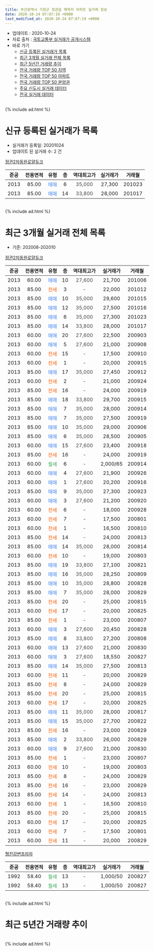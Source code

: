 ```yaml
---
title: 부산광역시 기장군 정관읍 매학리 아파트 실거래 정보
date: 2020-10-24 07:07:19 +0900
last_modified_at: 2020-10-24 07:07:19 +0900
---
```


* 업데이트 : 2020-10-24
* 자료 출처 : [국토교통부 실거래가 공개시스템](http://rt.molit.go.kr)
* 바로 가기
    * [신규 등록된 실거래가 목록](#신규-등록된-실거래가-목록)
    * [최근 3개월 실거래 전체 목록](#최근-3개월-실거래-전체-목록)
    * [최근 5년간 거래량 추이](#최근-5년간-거래량-추이)
    * [전국 거래량 TOP 50 지역](https://inasie.github.io/apt-trade-info/최근-3개월-전국에서-가장-거래가-많이-발생한-지역)
    * [전국 거래량 TOP 50 아파트](https://inasie.github.io/apt-trade-info/최근-3개월-전국에서-가장-거래가-많이-발생한-아파트)
    * [전국 거래량 TOP 50 분양권](https://inasie.github.io/apt-trade-info/최근-3개월-전국에서-가장-거래가-많이-발생한-분양권)
    * [주요 신도시 실거래 데이터](https://inasie.github.io/apt-trade-info/주요-신도시)
    * [전국 실거래 데이터](https://inasie.github.io/apt-trade-info/전국)
<br>
{% include ad.html %}
<br>

# 신규 등록된 실거래가 목록
* 실거래가 등록일: 20201024
* 업데이트 된 실거래 수: 2 건


[정관2차동원로얄듀크](https://search.naver.com/search.naver?query=%EB%B6%80%EC%82%B0%EA%B4%91%EC%97%AD%EC%8B%9C+%EA%B8%B0%EC%9E%A5%EA%B5%B0+%EC%A0%95%EA%B4%80%EC%9D%8D+%EB%A7%A4%ED%95%99%EB%A6%AC+%EC%A0%95%EA%B4%802%EC%B0%A8%EB%8F%99%EC%9B%90%EB%A1%9C%EC%96%84%EB%93%80%ED%81%AC)

|준공|전용면적|유형|층|역대최고가|실거래가|거래월|
|:---:|:---:|:---:|:---:|:---:|:---:|:---:|
|2013|85.00|<span style="color:#4285f3">매매</span>|6|<span style="color:#444444">35,000</span>|27,300|201023|
|2013|85.00|<span style="color:#4285f3">매매</span>|14|<span style="color:#444444">33,800</span>|28,000|201017|


<br>
{% include ad.html %}
<br>

# 최근 3개월 실거래 전체 목록
* 기준: 202008-202010


[정관2차동원로얄듀크](https://search.naver.com/search.naver?query=%EB%B6%80%EC%82%B0%EA%B4%91%EC%97%AD%EC%8B%9C+%EA%B8%B0%EC%9E%A5%EA%B5%B0+%EC%A0%95%EA%B4%80%EC%9D%8D+%EB%A7%A4%ED%95%99%EB%A6%AC+%EC%A0%95%EA%B4%802%EC%B0%A8%EB%8F%99%EC%9B%90%EB%A1%9C%EC%96%84%EB%93%80%ED%81%AC)

|준공|전용면적|유형|층|역대최고가|실거래가|거래월|
|:---:|:---:|:---:|:---:|:---:|:---:|:---:|
|2013|60.00|<span style="color:#4285f3">매매</span>|10|<span style="color:#444444">27,600</span>|21,700|201006|
|2013|85.00|<span style="color:#ff5a00">전세</span>|3|<span style="color:#444444">-</span>|22,000|201012|
|2013|85.00|<span style="color:#4285f3">매매</span>|10|<span style="color:#444444">35,000</span>|29,600|201015|
|2013|85.00|<span style="color:#4285f3">매매</span>|12|<span style="color:#444444">35,000</span>|27,500|201016|
|2013|85.00|<span style="color:#4285f3">매매</span>|6|<span style="color:#444444">35,000</span>|27,300|201023|
|2013|85.00|<span style="color:#4285f3">매매</span>|14|<span style="color:#444444">33,800</span>|28,000|201017|
|2013|60.00|<span style="color:#4285f3">매매</span>|20|<span style="color:#444444">27,600</span>|22,500|200903|
|2013|60.00|<span style="color:#4285f3">매매</span>|5|<span style="color:#444444">27,600</span>|21,000|200908|
|2013|60.00|<span style="color:#ff5a00">전세</span>|15|<span style="color:#444444">-</span>|17,500|200910|
|2013|60.00|<span style="color:#ff5a00">전세</span>|1|<span style="color:#444444">-</span>|20,000|200915|
|2013|85.00|<span style="color:#4285f3">매매</span>|17|<span style="color:#444444">35,000</span>|27,450|200912|
|2013|60.00|<span style="color:#ff5a00">전세</span>|2|<span style="color:#444444">-</span>|21,000|200924|
|2013|85.00|<span style="color:#ff5a00">전세</span>|16|<span style="color:#444444">-</span>|24,000|200919|
|2013|85.00|<span style="color:#4285f3">매매</span>|18|<span style="color:#444444">33,800</span>|29,700|200915|
|2013|85.00|<span style="color:#4285f3">매매</span>|7|<span style="color:#444444">35,000</span>|28,000|200914|
|2013|85.00|<span style="color:#4285f3">매매</span>|7|<span style="color:#444444">35,000</span>|27,500|200919|
|2013|85.00|<span style="color:#4285f3">매매</span>|10|<span style="color:#444444">35,000</span>|29,000|200906|
|2013|85.00|<span style="color:#4285f3">매매</span>|6|<span style="color:#444444">35,000</span>|28,500|200905|
|2013|60.00|<span style="color:#4285f3">매매</span>|15|<span style="color:#444444">27,600</span>|23,400|200918|
|2013|85.00|<span style="color:#ff5a00">전세</span>|16|<span style="color:#444444">-</span>|24,000|200919|
|2013|60.00|<span style="color:#34a853">월세</span>|6|<span style="color:#444444">-</span>|2,000/65|200914|
|2013|60.00|<span style="color:#4285f3">매매</span>|4|<span style="color:#444444">27,600</span>|21,900|200926|
|2013|60.00|<span style="color:#4285f3">매매</span>|1|<span style="color:#444444">27,600</span>|20,200|200916|
|2013|85.00|<span style="color:#4285f3">매매</span>|9|<span style="color:#444444">35,000</span>|27,300|200923|
|2013|60.00|<span style="color:#4285f3">매매</span>|3|<span style="color:#444444">27,600</span>|21,200|200920|
|2013|60.00|<span style="color:#ff5a00">전세</span>|6|<span style="color:#444444">-</span>|18,000|200928|
|2013|60.00|<span style="color:#ff5a00">전세</span>|7|<span style="color:#444444">-</span>|17,500|200801|
|2013|60.00|<span style="color:#ff5a00">전세</span>|1|<span style="color:#444444">-</span>|16,500|200810|
|2013|85.00|<span style="color:#ff5a00">전세</span>|14|<span style="color:#444444">-</span>|24,000|200813|
|2013|85.00|<span style="color:#4285f3">매매</span>|14|<span style="color:#444444">35,000</span>|28,000|200814|
|2013|60.00|<span style="color:#ff5a00">전세</span>|10|<span style="color:#444444">-</span>|19,000|200803|
|2013|85.00|<span style="color:#4285f3">매매</span>|19|<span style="color:#444444">33,800</span>|27,100|200821|
|2013|85.00|<span style="color:#4285f3">매매</span>|16|<span style="color:#444444">35,000</span>|28,250|200809|
|2013|85.00|<span style="color:#4285f3">매매</span>|10|<span style="color:#444444">35,000</span>|28,800|200828|
|2013|85.00|<span style="color:#4285f3">매매</span>|7|<span style="color:#444444">35,000</span>|28,000|200829|
|2013|85.00|<span style="color:#ff5a00">전세</span>|20|<span style="color:#444444">-</span>|25,000|200815|
|2013|60.00|<span style="color:#ff5a00">전세</span>|17|<span style="color:#444444">-</span>|20,000|200825|
|2013|85.00|<span style="color:#ff5a00">전세</span>|1|<span style="color:#444444">-</span>|23,000|200807|
|2013|60.00|<span style="color:#4285f3">매매</span>|3|<span style="color:#444444">27,600</span>|20,450|200828|
|2013|85.00|<span style="color:#4285f3">매매</span>|8|<span style="color:#444444">33,800</span>|27,200|200808|
|2013|60.00|<span style="color:#4285f3">매매</span>|13|<span style="color:#444444">27,600</span>|21,000|200830|
|2013|60.00|<span style="color:#4285f3">매매</span>|3|<span style="color:#444444">27,600</span>|18,550|200827|
|2013|85.00|<span style="color:#4285f3">매매</span>|14|<span style="color:#444444">35,000</span>|27,500|200813|
|2013|60.00|<span style="color:#ff5a00">전세</span>|11|<span style="color:#444444">-</span>|20,000|200829|
|2013|85.00|<span style="color:#ff5a00">전세</span>|8|<span style="color:#444444">-</span>|24,000|200829|
|2013|85.00|<span style="color:#ff5a00">전세</span>|20|<span style="color:#444444">-</span>|25,000|200815|
|2013|60.00|<span style="color:#ff5a00">전세</span>|17|<span style="color:#444444">-</span>|20,000|200825|
|2013|85.00|<span style="color:#4285f3">매매</span>|11|<span style="color:#444444">35,000</span>|28,000|200817|
|2013|85.00|<span style="color:#4285f3">매매</span>|15|<span style="color:#444444">35,000</span>|27,700|200822|
|2013|85.00|<span style="color:#ff5a00">전세</span>|16|<span style="color:#444444">-</span>|23,000|200829|
|2013|85.00|<span style="color:#4285f3">매매</span>|2|<span style="color:#444444">33,800</span>|26,000|200829|
|2013|60.00|<span style="color:#4285f3">매매</span>|9|<span style="color:#444444">27,600</span>|21,000|200830|
|2013|85.00|<span style="color:#ff5a00">전세</span>|1|<span style="color:#444444">-</span>|23,000|200807|
|2013|60.00|<span style="color:#ff5a00">전세</span>|10|<span style="color:#444444">-</span>|19,000|200803|
|2013|85.00|<span style="color:#ff5a00">전세</span>|8|<span style="color:#444444">-</span>|24,000|200829|
|2013|85.00|<span style="color:#ff5a00">전세</span>|16|<span style="color:#444444">-</span>|23,000|200829|
|2013|85.00|<span style="color:#ff5a00">전세</span>|14|<span style="color:#444444">-</span>|24,000|200813|
|2013|60.00|<span style="color:#ff5a00">전세</span>|1|<span style="color:#444444">-</span>|16,500|200810|
|2013|85.00|<span style="color:#ff5a00">전세</span>|20|<span style="color:#444444">-</span>|25,000|200815|
|2013|60.00|<span style="color:#ff5a00">전세</span>|17|<span style="color:#444444">-</span>|20,000|200825|
|2013|60.00|<span style="color:#ff5a00">전세</span>|7|<span style="color:#444444">-</span>|17,500|200801|
|2013|60.00|<span style="color:#ff5a00">전세</span>|11|<span style="color:#444444">-</span>|20,000|200829|


<script async src="//pagead2.googlesyndication.com/pagead/js/adsbygoogle.js"></script>
<!-- 기본 -->
<ins class="adsbygoogle"
     style="display:block"
     data-ad-client="ca-pub-2446590836940007"
     data-ad-slot="1659523306"
     data-ad-format="auto"
     data-full-width-responsive="true"></ins>
<script>
(adsbygoogle = window.adsbygoogle || []).push({});
</script>


[형진강변프라자](https://search.naver.com/search.naver?query=%EB%B6%80%EC%82%B0%EA%B4%91%EC%97%AD%EC%8B%9C+%EA%B8%B0%EC%9E%A5%EA%B5%B0+%EC%A0%95%EA%B4%80%EC%9D%8D+%EB%A7%A4%ED%95%99%EB%A6%AC+%ED%98%95%EC%A7%84%EA%B0%95%EB%B3%80%ED%94%84%EB%9D%BC%EC%9E%90)

|준공|전용면적|유형|층|역대최고가|실거래가|거래월|
|:---:|:---:|:---:|:---:|:---:|:---:|:---:|
|1992|58.40|<span style="color:#34a853">월세</span>|13|<span style="color:#444444">-</span>|1,000/50|200827|
|1992|58.40|<span style="color:#34a853">월세</span>|13|<span style="color:#444444">-</span>|1,000/50|200827|


<br>
{% include ad.html %}
<br>

# 최근 5년간 거래량 추이


<div style="width:100%;">
    <canvas id="deal_progress" height="200"></canvas>
</div>

<script>
new Chart(document.getElementById("deal_progress"), {
    type: 'line',
    data: {
        labels: ['201510','201511','201512','201601','201602','201603','201604','201605','201606','201607','201608','201609','201610','201611','201612','201701','201702','201703','201704','201705','201706','201707','201708','201709','201710','201711','201712','201801','201802','201803','201804','201805','201806','201807','201808','201809','201810','201811','201812','201901','201902','201903','201904','201905','201906','201907','201908','201909','201910','201911','201912','202001','202002','202003','202004','202005','202006','202007','202008','202009','202010'],
        datasets: [{
            label: '매매',
            pointRadius: 1,
            data: [21, 17, 12, 3, 5, 14, 17, 9, 11, 6, 10, 5, 18, 11, 11, 4, 4, 3, 4, 6, 7, 7, 4, 9, 5, 5, 4, 6, 5, 3, 3, 8, 2, 1, 1, 4, 1, 17, 4, 0, 5, 3, 4, 5, 3, 6, 2, 6, 6, 8, 17, 9, 7, 3, 6, 10, 11, 11, 14, 13, 5],
            borderColor: "rgba(255, 201, 14, 1)",
            backgroundColor: "rgba(255, 201, 14, 0.5)",
            fill: false,
            lineTension: 0
        },{
            label: '전월세',
            pointRadius: 1,
            data: [19, 18, 12, 10, 6, 5, 8, 6, 4, 5, 1, 9, 10, 9, 9, 5, 6, 3, 4, 4, 12, 4, 8, 11, 13, 17, 8, 16, 8, 15, 7, 7, 12, 10, 8, 7, 13, 6, 10, 8, 8, 14, 10, 6, 3, 10, 13, 7, 12, 11, 5, 6, 9, 6, 10, 14, 12, 12, 24, 7, 1],
            borderColor: "rgba(0, 141, 185, 1)",
            backgroundColor: "rgba(0, 141, 185, 0.5)",
            fill: false,
            lineTension: 0
        }
        ]
    },
    options: {
        responsive: true,
        title: {
            display: false
        },
        tooltips: {
            mode: 'index',
            intersect: false
        },
        hover: {
            mode: 'nearest',
            intersect: true
        },
        scales: {
            xAxes: [{
                display: true,
                scaleLabel: {
                    display: true,
                    labelString: '년/월'
                }
            }],
            yAxes: [{
                display: true,
                ticks: {
                    suggestedMin: 0,
                },
                scaleLabel: {
                    display: true,
                    labelString: '실거래 수'
                }
            }]
        }
    }
});

</script>


<br>
{% include ad.html %}
<br>

